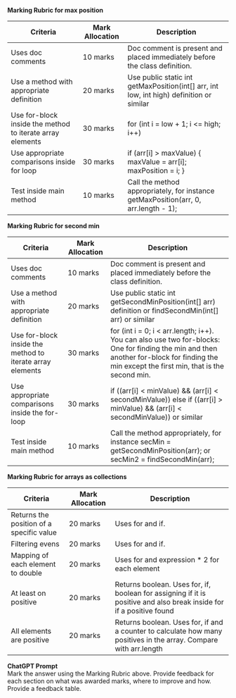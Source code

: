**Marking Rubric for max position**

| Criteria                                                  | Mark Allocation | Description                                                                              |
|-----------------------------------------------------------|-----------------|------------------------------------------------------------------------------------------|
| Uses doc comments                                         | 10 marks        | Doc comment is present and placed immediately before the class definition.               |
| Use a method with appropriate definition                  | 20 marks        | Use public static int getMaxPosition(int[] arr, int low, int high) definition or similar |
| Use for-block inside the method to iterate array elements | 30 marks        | for (int i = low + 1; i <= high; i++)                                                    |
| Use appropriate comparisons inside for loop               | 30 marks        | if (arr[i] > maxValue) { maxValue = arr[i]; maxPosition = i; }                           |
| Test inside main method                                   | 10 marks        | Call the method appropriately, for instance getMaxPosition(arr, 0, arr.length - 1);      |


**Marking Rubric for second min**

| Criteria                                                  | Mark Allocation | Description                                                                                                                                                                                 |
|-----------------------------------------------------------|-----------------|---------------------------------------------------------------------------------------------------------------------------------------------------------------------------------------------|
| Uses doc comments                                         | 10 marks        | Doc comment is present and placed immediately before the class definition.                                                                                                                  |
| Use a method with appropriate definition                  | 20 marks        | Use public static int getSecondMinPosition(int[] arr) definition or findSecondMin(int[] arr) or similar                                                                                     |
| Use for-block inside the method to iterate array elements | 30 marks        | for (int i = 0; i < arr.length; i++). You can also use two for-blocks: One for finding the min and then another for-block for finding the min except the first min, that is the second min. |
| Use appropriate comparisons inside the for-loop           | 30 marks        | if ((arr[i] < minValue) && (arr[i] < secondMinValue)) else if ((arr[i] > minValue) && (arr[i] < secondMinValue)) or similar                                                                 |
| Test inside main method                                   | 10 marks        | Call the method appropriately, for instance secMin = getSecondMinPosition(arr); or secMin2 = findSecondMin(arr);                                                                            |

**Marking Rubric for arrays as collections**

| Criteria                                 | Mark Allocation | Description                                                                                                          |
|------------------------------------------|-----------------|----------------------------------------------------------------------------------------------------------------------|
| Returns the position of a specific value | 20 marks        | Uses for and if.                                                                                                     |
| Filtering evens                          | 20 marks        | Uses for and if.                                                                                                     |
| Mapping of each element to double        | 20 marks        | Uses for and expression * 2 for each element                                                                         |
| At least on positive                     | 20 marks        | Returns boolean. Uses for, if, boolean for assigning if it is positive and also break inside for if a positive found |
| All elements are positive                | 20 marks        | Returns boolean. Uses for, if and a counter to calculate how many positives in the array. Compare with arr.length    |

**ChatGPT Prompt**  
Mark the answer using the Marking Rubric above. Provide feedback for each section on what was awarded marks, where to improve and how. Provide a feedback table.